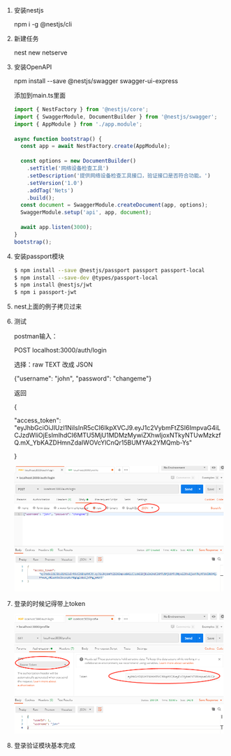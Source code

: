 1. 安装nestjs

   npm i -g @nestjs/cli

2. 新建任务

   nest new netserve

3. 安装OpenAPI

   npm install --save @nestjs/swagger swagger-ui-express 

   添加到main.ts里面

   ```typescript
   import { NestFactory } from '@nestjs/core';
   import { SwaggerModule, DocumentBuilder } from '@nestjs/swagger';
   import { AppModule } from './app.module';
   
   async function bootstrap() {
     const app = await NestFactory.create(AppModule);
   
     const options = new DocumentBuilder()
       .setTitle('网络设备检查工具')
       .setDescription('提供网络设备检查工具接口，验证接口是否符合功能。')
       .setVersion('1.0')
       .addTag('Nets')
       .build();
     const document = SwaggerModule.createDocument(app, options);
     SwaggerModule.setup('api', app, document);
   
     await app.listen(3000);
   }
   bootstrap();
   ```

4. 安装passport模块

   ```bash
   $ npm install --save @nestjs/passport passport passport-local
   $ npm install --save-dev @types/passport-local
   $ npm install @nestjs/jwt
   $ npm i passport-jwt
   ```

5. nest上面的例子拷贝过来

6. 测试

   postman输入：

   POST localhost:3000/auth/login

   选择：raw   TEXT 改成 JSON

   {"username": "john", "password": "changeme"}

   返回

   {

     "access_token": "eyJhbGciOiJIUzI1NiIsInR5cCI6IkpXVCJ9.eyJ1c2VybmFtZSI6ImpvaG4iLCJzdWIiOjEsImlhdCI6MTU5MjU1MDMzMywiZXhwIjoxNTkyNTUwMzkzfQ.mX_YbKAZDHmnZdaIWOVcYlCnQr15BUMYAk2YMQmb-Ys"

   }

   ![image-20200619153620635](https://github.com/bitgames365/nets/blob/master/backend/image-20200619153620635.png)

7. 登录的时候记得带上token

   ![image-20200619153458368](https://github.com/bitgames365/nets/blob/master/backend/image-20200619153458368.png)

8. 登录验证模块基本完成





